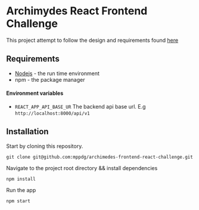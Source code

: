 # Archimydes React Frontend Challenge
This project attempt to follow the design and requirements found [here](https://github.com/Archimydes/react-frontend-challenge)

## Requirements

- [Nodejs](https://nodejs.org) - the run time environment
- npm - the package manager

#### Environment variables

- `REACT_APP_API_BASE_UR` The backend api base url. E.g `http://localhost:8000/api/v1`

## Installation

Start by cloning this repository.

```
git clone git@github.com:mppdg/archimedes-frontend-react-challenge.git
```

Navigate to the project root directory && install dependencies

```
npm install
```

Run the app

```
npm start
```

